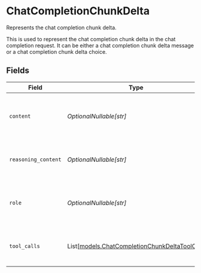 # ChatCompletionChunkDelta

Represents the chat completion chunk delta.

This is used to represent the chat completion chunk delta in the chat completion request.
It can be either a chat completion chunk delta message or a chat completion chunk delta choice.


## Fields

| Field                                                                                          | Type                                                                                           | Required                                                                                       | Description                                                                                    | Example                                                                                        |
| ---------------------------------------------------------------------------------------------- | ---------------------------------------------------------------------------------------------- | ---------------------------------------------------------------------------------------------- | ---------------------------------------------------------------------------------------------- | ---------------------------------------------------------------------------------------------- |
| `content`                                                                                      | *OptionalNullable[str]*                                                                        | :heavy_minus_sign:                                                                             | The content of the message, if present in this chunk.                                          | Hello                                                                                          |
| `reasoning_content`                                                                            | *OptionalNullable[str]*                                                                        | :heavy_minus_sign:                                                                             | The reasoning content, if present in this chunk.                                               |                                                                                                |
| `role`                                                                                         | *OptionalNullable[str]*                                                                        | :heavy_minus_sign:                                                                             | The role of the message author, if present in this chunk.                                      | assistant                                                                                      |
| `tool_calls`                                                                                   | List[[models.ChatCompletionChunkDeltaToolCall](../models/chatcompletionchunkdeltatoolcall.md)] | :heavy_minus_sign:                                                                             | The tool calls information, if present in this chunk.                                          |                                                                                                |